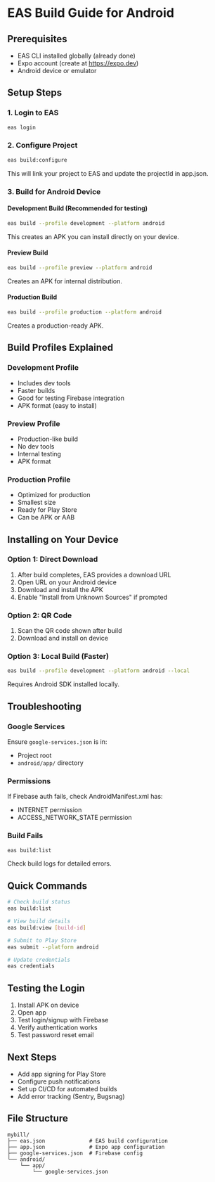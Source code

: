 # EAS Build Guide for Android

## Prerequisites

- EAS CLI installed globally (already done)
- Expo account (create at https://expo.dev)
- Android device or emulator

## Setup Steps

### 1. Login to EAS

```bash
eas login
```

### 2. Configure Project

```bash
eas build:configure
```

This will link your project to EAS and update the projectId in app.json.

### 3. Build for Android Device

#### Development Build (Recommended for testing)

```bash
eas build --profile development --platform android
```

This creates an APK you can install directly on your device.

#### Preview Build

```bash
eas build --profile preview --platform android
```

Creates an APK for internal distribution.

#### Production Build

```bash
eas build --profile production --platform android
```

Creates a production-ready APK.

## Build Profiles Explained

### Development Profile

- Includes dev tools
- Faster builds
- Good for testing Firebase integration
- APK format (easy to install)

### Preview Profile

- Production-like build
- No dev tools
- Internal testing
- APK format

### Production Profile

- Optimized for production
- Smallest size
- Ready for Play Store
- Can be APK or AAB

## Installing on Your Device

### Option 1: Direct Download

1. After build completes, EAS provides a download URL
2. Open URL on your Android device
3. Download and install the APK
4. Enable "Install from Unknown Sources" if prompted

### Option 2: QR Code

1. Scan the QR code shown after build
2. Download and install on device

### Option 3: Local Build (Faster)

```bash
eas build --profile development --platform android --local
```

Requires Android SDK installed locally.

## Troubleshooting

### Google Services

Ensure `google-services.json` is in:

- Project root
- `android/app/` directory

### Permissions

If Firebase auth fails, check AndroidManifest.xml has:

- INTERNET permission
- ACCESS_NETWORK_STATE permission

### Build Fails

```bash
eas build:list
```

Check build logs for detailed errors.

## Quick Commands

```bash
# Check build status
eas build:list

# View build details
eas build:view [build-id]

# Submit to Play Store
eas submit --platform android

# Update credentials
eas credentials
```

## Testing the Login

1. Install APK on device
2. Open app
3. Test login/signup with Firebase
4. Verify authentication works
5. Test password reset email

## Next Steps

- Add app signing for Play Store
- Configure push notifications
- Set up CI/CD for automated builds
- Add error tracking (Sentry, Bugsnag)

## File Structure

```
mybill/
├── eas.json              # EAS build configuration
├── app.json              # Expo app configuration
├── google-services.json  # Firebase config
└── android/
    └── app/
        └── google-services.json
```
